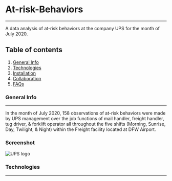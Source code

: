 # At-risk-Behaviors
***
A data analysis of at-risk behaviors at the company UPS for the month of July 2020.
## Table of contents
1. [General Info](#general-info)
2. [Technologies](#technologies)
3. [Installation](#installation)
4. [Collaboration](#collaboration)
5. [FAQs](#faqs)
### General Info
***
In the month of July 2020, 158 observations of at-risk behaviors were made by UPS management over the job functions of mail handler, freight handler, tug driver, & forklift operator all throughout the five shifts (Morning, Sunrise, Day, Twilight, & Night) within the Freight facility located at DFW Airport.
### Screenshot
![UPS logo](https://logos-download.com/wp-content/uploads/2016/08/UPS_logo_logotype.png)
### Technologies
***

